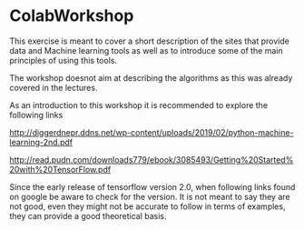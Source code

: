 # ColabWorkshop

This exercise is meant to cover a short description of the sites that provide data and Machine learning tools as well as to introduce some of the main principles of using this tools. 

The workshop doesnot aim at describing the algorithms as this was already covered in the lectures. 


As an introduction to this workshop it is recommended to explore the following links

http://diggerdnepr.ddns.net/wp-content/uploads/2019/02/python-machine-learning-2nd.pdf

http://read.pudn.com/downloads779/ebook/3085493/Getting%20Started%20with%20TensorFlow.pdf

Since the early release of tensorflow version 2.0, when following links found on google be aware to check for the version. It is not meant to say they are not good, even they might not be accurate to follow in terms of examples, they can provide a good theoretical basis.



